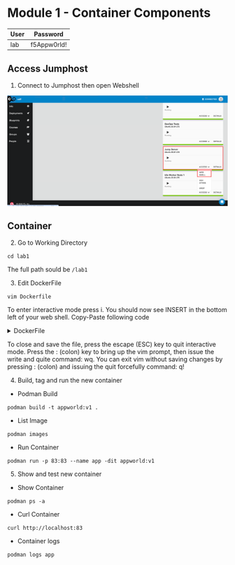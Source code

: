 # Module 1 - Container Components
|User|Password|
|---|---|
|lab|f5Appw0rld!|

## Access Jumphost

1. Connect to Jumphost then open Webshell
<img width="1000" alt="VSwithPolicy" src="https://github.com/bsamodro/ContainerAndKubernetes/blob/25149847079af251784e5fe6808f3ef1e043335c/images/jumphost_webshell2.png">

## Container

2. Go to Working Directory
```
cd lab1
```
  The full path sould be `/lab1`

3. Edit DockerFile
```
vim Dockerfile
```
  To enter interactive mode press i. You should now see INSERT in the bottom left of your web shell. Copy-Paste following code

<details>
<summary>DockerFile</summary>
  
```
FROM nginx
RUN rm -f /etc/nginx/conf.d/default.conf

COPY web.conf /etc/nginx/conf.d/web.conf
COPY index.html /usr/share/nginx/html/index.html
EXPOSE 83/tcp
```
</details>

To close and save the file, press the escape (ESC) key to quit interactive mode. Press the : (colon) key to bring up the vim prompt, then issue the write and quite command: wq. You can exit vim without saving changes by pressing : (colon) and issuing the quit forcefully command: q!

4. Build, tag and run the new container

- Podman Build
```
podman build -t appworld:v1 .
```
- List Image
```
podman images
```
- Run Container
```
podman run -p 83:83 --name app -dit appworld:v1
```

5. Show and test new container

- Show Container
```
podman ps -a
```
- Curl Container
```
curl http://localhost:83
```

- Container logs

```
podman logs app
```
